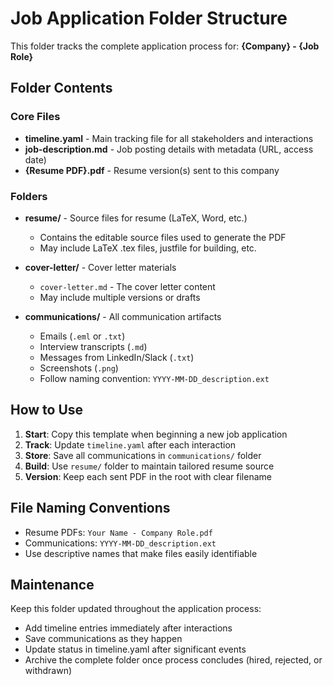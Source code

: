 # Job Application Folder Structure

This folder tracks the complete application process for: **{Company} - {Job Role}**

## Folder Contents

### Core Files

- **timeline.yaml** - Main tracking file for all stakeholders and interactions
- **job-description.md** - Job posting details with metadata (URL, access date)
- **{Resume PDF}.pdf** - Resume version(s) sent to this company

### Folders

- **resume/** - Source files for resume (LaTeX, Word, etc.)
  - Contains the editable source files used to generate the PDF
  - May include LaTeX .tex files, justfile for building, etc.

- **cover-letter/** - Cover letter materials
  - `cover-letter.md` - The cover letter content
  - May include multiple versions or drafts

- **communications/** - All communication artifacts
  - Emails (`.eml` or `.txt`)
  - Interview transcripts (`.md`)
  - Messages from LinkedIn/Slack (`.txt`)
  - Screenshots (`.png`)
  - Follow naming convention: `YYYY-MM-DD_description.ext`

## How to Use

1. **Start**: Copy this template when beginning a new job application
2. **Track**: Update `timeline.yaml` after each interaction
3. **Store**: Save all communications in `communications/` folder
4. **Build**: Use `resume/` folder to maintain tailored resume source
5. **Version**: Keep each sent PDF in the root with clear filename

## File Naming Conventions

- Resume PDFs: `Your Name - Company Role.pdf`
- Communications: `YYYY-MM-DD_description.ext`
- Use descriptive names that make files easily identifiable

## Maintenance

Keep this folder updated throughout the application process:
- Add timeline entries immediately after interactions
- Save communications as they happen
- Update status in timeline.yaml after significant events
- Archive the complete folder once process concludes (hired, rejected, or withdrawn)
